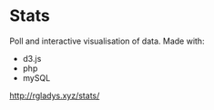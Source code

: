 # Stats
Poll and interactive visualisation of data.
Made with: 
* d3.js
* php
* mySQL

http://rgladys.xyz/stats/
